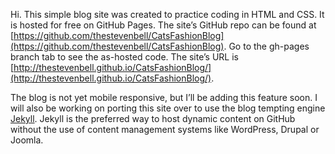 Hi. This simple blog site was created to practice coding in HTML and CSS.  It is hosted for free on GitHub Pages.  The site’s GitHub repo can be found at [https://github.com/thestevenbell/CatsFashionBlog](https://github.com/thestevenbell/CatsFashionBlog). Go to the gh-pages branch tab to see the as-hosted code. The site’s URL is [http://thestevenbell.github.io/CatsFashionBlog/](http://thestevenbell.github.io/CatsFashionBlog/).

The blog is not yet mobile responsive, but I’ll be adding this feature soon.  I will also be working on porting this site over to use the blog tempting engine [Jekyll](https://jekyllrb.com/). Jekyll is the preferred way to host dynamic content on GitHub without the use of content management systems like WordPress, Drupal or Joomla.
